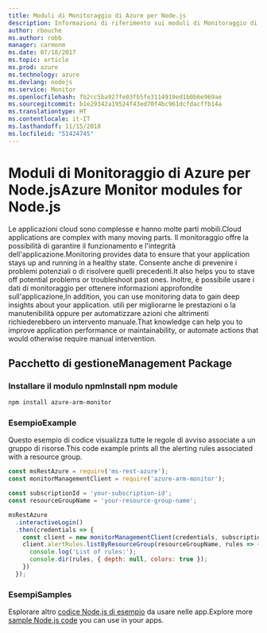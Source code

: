 ```yaml
---
title: Moduli di Monitoraggio di Azure per Node.js
description: Informazioni di riferimento sui moduli di Monitoraggio di Azure per Node.js
author: rbouche
ms.author: robb
manager: carmonm
ms.date: 07/18/2017
ms.topic: article
ms.prod: azure
ms.technology: azure
ms.devlang: nodejs
ms.service: Monitor
ms.openlocfilehash: fb2cc5ba927fe03fb5fe3114919ed1b0b6e969ae
ms.sourcegitcommit: b1e29342a19524f43ed70f4bc961dcfdacffb14a
ms.translationtype: HT
ms.contentlocale: it-IT
ms.lasthandoff: 11/15/2018
ms.locfileid: "51424745"
---
```

# <a name="azure-monitor-modules-for-nodejs"></a><span data-ttu-id="4867d-103">Moduli di Monitoraggio di Azure per Node.js</span><span class="sxs-lookup"><span data-stu-id="4867d-103">Azure Monitor modules for Node.js</span></span>

<span data-ttu-id="4867d-104">Le applicazioni cloud sono complesse e hanno molte parti mobili.</span><span class="sxs-lookup"><span data-stu-id="4867d-104">Cloud applications are complex with many moving parts.</span></span> <span data-ttu-id="4867d-105">Il monitoraggio offre la possibilità di garantire il funzionamento e l'integrità dell'applicazione.</span><span class="sxs-lookup"><span data-stu-id="4867d-105">Monitoring provides data to ensure that your application stays up and running in a healthy state.</span></span> <span data-ttu-id="4867d-106">Consente anche di prevenire i problemi potenziali o di risolvere quelli precedenti.</span><span class="sxs-lookup"><span data-stu-id="4867d-106">It also helps you to stave off potential problems or troubleshoot past ones.</span></span> <span data-ttu-id="4867d-107">Inoltre, è possibile usare i dati di monitoraggio per ottenere informazioni approfondite sull'applicazione,</span><span class="sxs-lookup"><span data-stu-id="4867d-107">In addition, you can use monitoring data to gain deep insights about your application.</span></span> <span data-ttu-id="4867d-108">utili per migliorarne le prestazioni o la manutenibilità oppure per automatizzare azioni che altrimenti richiederebbero un intervento manuale.</span><span class="sxs-lookup"><span data-stu-id="4867d-108">That knowledge can help you to improve application performance or maintainability, or automate actions that would otherwise require manual intervention.</span></span>

## <a name="management-package"></a><span data-ttu-id="4867d-109">Pacchetto di gestione</span><span class="sxs-lookup"><span data-stu-id="4867d-109">Management Package</span></span>

### <a name="install-npm-module"></a><span data-ttu-id="4867d-110">Installare il modulo npm</span><span class="sxs-lookup"><span data-stu-id="4867d-110">Install npm module</span></span>

```bash
npm install azure-arm-monitor
```

### <a name="example"></a><span data-ttu-id="4867d-111">Esempio</span><span class="sxs-lookup"><span data-stu-id="4867d-111">Example</span></span>

<span data-ttu-id="4867d-112">Questo esempio di codice visualizza tutte le regole di avviso associate a un gruppo di risorse.</span><span class="sxs-lookup"><span data-stu-id="4867d-112">This code example prints all the alerting rules associated with a resource group.</span></span>

```javascript
const msRestAzure = require('ms-rest-azure');
const monitorManagementClient = require('azure-arm-monitor');

const subscriptionId = 'your-subscription-id';
const resourceGroupName = 'your-resource-group-name';

msRestAzure
  .interactiveLogin()
  .then(credentials => {
    const client = new monitorManagementClient(credentials, subscriptionId);
    client.alertRules.listByResourceGroup(resourceGroupName, rules => {
      console.log('List of rules:');
      console.dir(rules, { depth: null, colors: true });
    })
  });
```

### <a name="samples"></a><span data-ttu-id="4867d-113">Esempi</span><span class="sxs-lookup"><span data-stu-id="4867d-113">Samples</span></span>

<span data-ttu-id="4867d-114">Esplorare altro [codice Node.js di esempio](https://azure.microsoft.com/resources/samples/?platform=nodejs) da usare nelle app.</span><span class="sxs-lookup"><span data-stu-id="4867d-114">Explore more [sample Node.js code](https://azure.microsoft.com/resources/samples/?platform=nodejs) you can use in your apps.</span></span>
